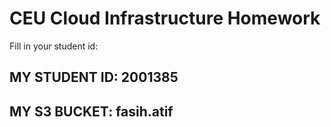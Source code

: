 # CEU Cloud Infrastructure Homework

Fill in your student id:
## MY STUDENT ID: 2001385
## MY S3 BUCKET: fasih.atif

